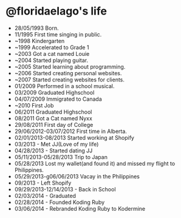 @floridaelago's life
===============

- 28/05/1993 Born.
- 11/1995 First time singing in public.
- ~1998 Kindergarten
- ~1999 Accelerated to Grade 1
- ~2003 Got a cat named Louie
- ~2004 Started playing guitar.
- ~2005 Started learning about programming.
- ~2006 Started creating personal websites.
- ~2007 Started creating websites for clients.
- 01/2009 Performed in a school musical.
- 03/2009 Graduated Highschool
- 04/07/2009 Immigrated to Canada
- ~2010 First Job
- 06/2011 Graduated Highschool
- 08/2011 Got a Cat named Nyxx
- 29/08/2011 First day of College
- 29/06/2012-03/07/2012 First time in Alberta.
- 02/01/2013-08/2013 Started working at Shopify
- 03/2013 - Met JJ(Love of my life)
- 04/28/2013 - Started dating JJ
- 05/11/2013-05/28/2013 Trip to Japan
- 05/28/2013 Lost my wallet(and found it) and missed my flight to Philippines.
- 05/29/2013-g06/06/2013 Vacay in the Philippines
- 09/2013 - Left Shopify
- 09/29/2013-12/14/2013 - Back in School
- 02/03/2014 - Graduated
- 02/28/2014 - Founded Koding Ruby
- 03/06/2014 - Rebranded Koding Ruby to Kodermine